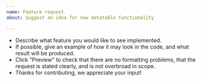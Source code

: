 ```yaml
---
name: Feature request
about: Suggest an idea for new datatable functionality

---
```


  - Describe what feature you would like to see implemented.
  - If possible, give an example of how it may look in the code, and what result will be produced.
  - Click "Preview" to check that there are no formatting problems, that the request is stated clearly, and is not overbroad in scope.
  - Thanks for contributing, we appreciate your input!
